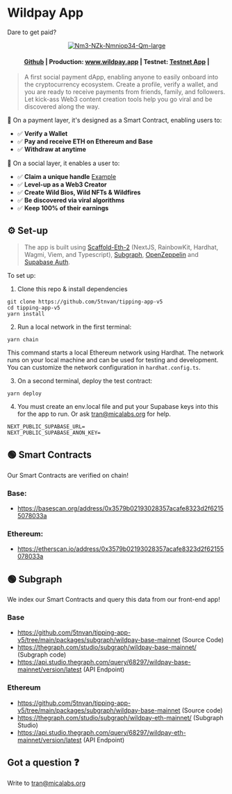 # Wildpay App
Dare to get paid?

<p align="center">
    <a href="https://ibb.co/nc9cJZQ">
        <img src="https://i.ibb.co/2txt4mc/Nm3-NZk-Nmniop34-Qm-large.png" alt="Nm3-NZk-Nmniop34-Qm-large" border="0">
    </a>
</p>

<h4 align="center">
  <a href="https://docs.scaffoldeth.io">Github</a> |
  Production: <a href="https://www.wildpay.app">www.wildpay.app</a> |
  Testnet: <a href="https://www.wildpay.app">Testnet App</a> |
</h4>

>A first social payment dApp, enabling anyone to easily onboard into the cryptocurrency ecosystem. Create a profile, verify a wallet, and you are ready to receive payments from friends, family, and followers. Let kick-ass Web3 content creation tools help you go viral and be discovered along the way.

🧪 On a payment layer, it's designed as a Smart Contract, enabling users to:
- ✅ **Verify a Wallet**
- ✅ **Pay and receive ETH on Ethereum and Base**
- ✅ **Withdraw at anytime**

🧪 On a social layer, it enables a user to:
- ✅ **Claim a unique handle** [Example](https://wildpay.app/micalabs)
- ✅ **Level-up as a Web3 Creator**
- ✅ **Create Wild Bios, Wild NFTs & Wildfires**
- ✅ **Be discovered via viral algorithms**
- ✅ **Keep 100% of their earnings**

## ⚙️ Set-up

>The app is built using [Scaffold-Eth-2](https://github.com/scaffold-eth/scaffold-eth-2) (NextJS, RainbowKit, Hardhat, Wagmi, Viem, and Typescript), [Subgraph](https://github.com/graphprotocol), [OpenZeppelin](https://github.com/OpenZeppelin/openzeppelin-contracts) and [Supabase Auth](https://github.com/supabase/supabase).

To set up:
1. Clone this repo & install dependencies

```
git clone https://github.com/5tnvan/tipping-app-v5
cd tipping-app-v5
yarn install
```

2. Run a local network in the first terminal:

```
yarn chain
```

This command starts a local Ethereum network using Hardhat. The network runs on your local machine and can be used for testing and development. You can customize the network configuration in `hardhat.config.ts`.

3. On a second terminal, deploy the test contract:

```
yarn deploy
```

4. You must create an env.local file and put your Supabase keys into this for the app to run. Or ask tran@micalabs.org for help.
```
NEXT_PUBLIC_SUPABASE_URL=
NEXT_PUBLIC_SUPABASE_ANON_KEY=
```

## 🟢 Smart Contracts

Our Smart Contracts are verified on chain!

### Base: 
- https://basescan.org/address/0x3579b02193028357acafe8323d2f62155078033a

### Ethereum:
- https://etherscan.io/address/0x3579b02193028357acafe8323d2f62155078033a

## 🟢 Subgraph

We index our Smart Contracts and query this data from our front-end app! 

### Base
- https://github.com/5tnvan/tipping-app-v5/tree/main/packages/subgraph/wildpay-base-mainnet (Source Code)
- https://thegraph.com/studio/subgraph/wildpay-base-mainnet/ (Subgraph code)
- https://api.studio.thegraph.com/query/68297/wildpay-base-mainnet/version/latest (API Endpoint)
### Ethereum
- https://github.com/5tnvan/tipping-app-v5/tree/main/packages/subgraph/wildpay-base-mainnet (Source code)
- https://thegraph.com/studio/subgraph/wildpay-eth-mainnet/ (Subgraph Studio)
- https://api.studio.thegraph.com/query/68297/wildpay-eth-mainnet/version/latest (API Endpoint)


## Got a question ❓
Write to tran@micalabs.org

